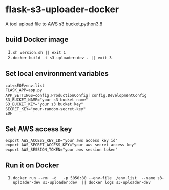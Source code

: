# flask-s3-uploader-docker
A tool upload file to AWS s3 bucket,python3.8

## build Docker image
1. `sh version.sh || exit 1`
2. `docker build -t s3-uploader:dev . || exit 3`


## Set local environment variables
```
cat<<EOF>env.list
FLASK_APP=app.py
APP_SETTINGS=config.ProductionConfig｜config.DevelopmentConfig
S3_BUCKET_NAME="your s3 bucket name"
S3_BUCKET_KEY="your s3 bucket key"
SECRET_KEY="your-random-secret-key"
EOF
```

## Set AWS access key
```
export AWS_ACCESS_KEY_ID="your aws access key id"
export AWS_SECRET_ACCESS_KEY="your aws secret access key"
export AWS_SESSION_TOKEN="your aws session token"
```
## Run it on Docker
1. `docker run --rm  -d   -p 5050:80 --env-file ./env.list  --name s3-uploader-dev s3-uploader:dev  || docker logs s3-uploader-dev`
